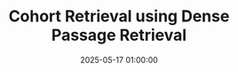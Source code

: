 ---
layout: inner
position: left
title: 'Cohort Retrieval using Dense Passage Retrieval'
date: 2025-05-17 01:00:00
categories: ML
tags: Information-retrieval NLP 
featured_image: '/img/posts/cohort_retrieval.png'
project_link: 'https://drive.google.com/file/d/1_tFgUjWohI3QZCdEFmhQ73RKBy5wCDLW/view?usp=sharing'
button_icon: 'fa fa-file'
button_text: 'Visit drive'
lead_text: 'Paper on Cohort Retrieval for Echocardiography'
---